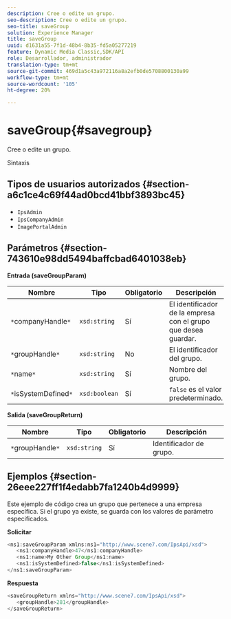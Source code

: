 ```yaml
---
description: Cree o edite un grupo.
seo-description: Cree o edite un grupo.
seo-title: saveGroup
solution: Experience Manager
title: saveGroup
uuid: d1631a55-7f1d-48b4-8b35-fd5a05277219
feature: Dynamic Media Classic,SDK/API
role: Desarrollador, administrador
translation-type: tm+mt
source-git-commit: 469d1a5c43a972116a8a2efb0de5708800130a99
workflow-type: tm+mt
source-wordcount: '105'
ht-degree: 20%

---
```



# saveGroup{#savegroup}

Cree o edite un grupo.

Sintaxis

## Tipos de usuarios autorizados {#section-a6c1ce4c69f44ad0bcd41bbf3893bc45}

* `IpsAdmin`
* `IpsCompanyAdmin`
* `ImagePortalAdmin`

## Parámetros {#section-743610e98dd5494baffcbad6401038eb}

**Entrada (saveGroupParam)**

| Nombre | Tipo | Obligatorio | Descripción |
|---|---|---|---|
| `*`companyHandle`*` | `xsd:string` | Sí | El identificador de la empresa con el grupo que desea guardar. |
| `*`groupHandle`*` | `xsd:string` | No | El identificador del grupo. |
| `*`name`*` | `xsd:string` | Sí | Nombre del grupo. |
| `*`isSystemDefined`*` | `xsd:boolean` | Sí | `false` es el valor predeterminado. |

**Salida (saveGroupReturn)**

| Nombre | Tipo | Obligatorio | Descripción |
|---|---|---|---|
| `*`groupHandle`*` | `xsd:string` | Sí | Identificador de grupo. |

## Ejemplos {#section-26eee227ff1f4edabb7fa1240b4d9999}

Este ejemplo de código crea un grupo que pertenece a una empresa específica. Si el grupo ya existe, se guarda con los valores de parámetro especificados.

**Solicitar**

```java
<ns1:saveGroupParam xmlns:ns1="http://www.scene7.com/IpsApi/xsd">
   <ns1:companyHandle>47</ns1:companyHandle>
   <ns1:name>My Other Group</ns1:name>
   <ns1:isSystemDefined>false</ns1:isSystemDefined>
</ns1:saveGroupParam>
```

**Respuesta**

```java
<saveGroupReturn xmlns="http://www.scene7.com/IpsApi/xsd">
   <groupHandle>281</groupHandle>
</saveGroupReturn>
```

